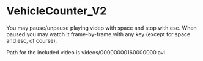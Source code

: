 # VehicleCounter_V2


You may pause/unpause playing video with space and stop with esc. When paused you may watch it frame-by-frame with any key (except for space and esc, of course).

Path for the included video is videos/00000000160000000.avi
